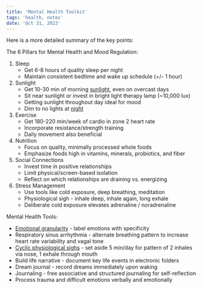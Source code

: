 ```yaml
---
title: 'Mental Health Toolkit'
tags: 'health, notes'
date: 'Oct 31, 2023'
---
```


Here is a more detailed summary of the key points:

The 6 Pillars for Mental Health and Mood Regulation:

1. Sleep
   - Get 6-8 hours of quality sleep per night
   - Maintain consistent bedtime and wake up schedule (+/- 1 hour)
2. Sunlight
   - Get 10-30 min of morning [sunlight](https://www.nature.com/articles/s44220-023-00135-8), even on overcast days
   - Sit near sunlight or invest in bright light therapy lamp (~10,000 lux)
   - Getting sunlight throughout day ideal for mood
   - Dim to no lights at [night](https://www.pnas.org/doi/10.1073/pnas.2113290119)
3. Exercise
   - Get 180-220 min/week of cardio in zone 2 heart rate
   - Incorporate resistance/strength training
   - Daily movement also beneficial
4. Nutrition
   - Focus on quality, minimally processed whole foods
   - Emphasize foods high in vitamins, minerals, probiotics, and fiber
5. Social Connections
   - Invest time in positive relationships
   - Limit physical/screen-based isolation
   - Reflect on which relationships are draining vs. energizing
6. Stress Management
   - Use tools like cold exposure, deep breathing, meditation
   - Physiological sigh - inhale deep, inhale again, long exhale
   - Deliberate cold exposure elevates adrenaline / noradrenaline

Mental Health Tools:

- [Emotional granularity](https://www.frontiersin.org/articles/10.3389/fpsyg.2021.704125/full) \- label emotions with specificity
- Respiratory sinus arrhythmia - alternate breathing pattern to increase heart rate variability and vagal tone
- [Cyclic physiological sighs](https://www.youtube.com/watch?v=rBdhqBGqiMc&t=0s) \- set aside 5 min/day for pattern of 2 inhales via nose, 1 exhale through mouth
- Build life narrative - document key life events in electronic folders
- Dream journal - record dreams immediately upon waking
- Journaling - free associative and structured journaling for self-reflection
- Process trauma and difficult emotions verbally and emotionally
